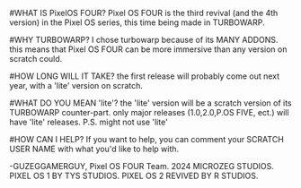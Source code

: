 #WHAT IS PixelOS FOUR?
Pixel OS FOUR is the third revival (and the 4th version) in the Pixel OS series, this time being made in TURBOWARP.

#WHY TURBOWARP?
I chose turbowarp because of its MANY ADDONS. this means that Pixel OS FOUR can be more immersive than any version on scratch could.

#HOW LONG WILL IT TAKE?
the first release will probably come out next year, with a 'lite' version on scratch.

#WHAT DO YOU MEAN 'lite'?
the 'lite' version will be a scratch version of its TURBOWARP counter-part. only major releases (1.0,2.0,P.OS FIVE, ect.) will have 'lite' releases. P.S. might not use 'lite'

#HOW CAN I HELP?
If you want to help, you can comment your SCRATCH USER NAME with what you'd like to help with.

-GUZEGGAMERGUY, Pixel OS FOUR Team.    2024 MICROZEG STUDIOS. PIXEL OS 1 BY TYS STUDIOS. PIXEL OS 2 REVIVED BY R STUDIOS.
